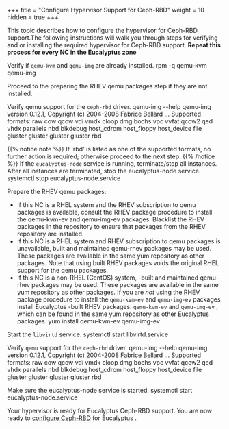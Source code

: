 +++
title = "Configure Hypervisor Support for Ceph-RBD"
weight = 10
hidden = true
+++

This topic describes how to configure the hypervisor for Ceph-RBD support.The following instructions will walk you through steps for verifying and or installing the required hypervisor for Ceph-RBD support. **Repeat this process for every NC in the Eucalyptus zone** 

Verify if `qemu-kvm` and `qemu-img` are already installed. 
    rpm -q qemu-kvm qemu-img

Proceed to the preparing the RHEV qemu packages step if they are not installed. 

Verify qemu support for the `ceph-rbd` driver. 
    qemu-img --help
    qemu-img version 0.12.1, Copyright (c) 2004-2008 Fabrice Bellard
    ...
    Supported formats: raw cow qcow vdi vmdk cloop dmg bochs vpc vvfat qcow2 qed vhdx parallels nbd blkdebug host_cdrom 
    host_floppy host_device file gluster gluster gluster gluster rbd


{{% notice note %}}
If 'rbd' is listed as one of the supported formats, no further action is required; otherwise proceed to the next step. 
{{% /notice %}}
If the `eucalyptus-node` service is running, terminate/stop all instances. After all instances are terminated, stop the eucalyptus-node service. 
    systemctl stop eucalyptus-node.service

Prepare the RHEV qemu packages: 

* If this NC is a RHEL system and the RHEV subscription to qemu packages is available, consult the RHEV package procedure to install the qemu-kvm-ev and qemu-img-ev packages. Blacklist the RHEV packages in the repository to ensure that packages from the RHEV repository are installed. 
* If this NC is a RHEL system and RHEV subscription to qemu packages is unavailable, built and maintained qemu-rhev packages may be used. These packages are available in the same yum repository as other packages. Note that using built RHEV packages voids the original RHEL support for the qemu packages. 
* If this NC is a non-RHEL (CentOS) system, -built and maintained qemu-rhev packages may be used. These packages are available in the same yum repository as other packages. 
If you are *not* using the RHEV package procedure to install the `qemu-kvm-ev` and `qemu-img-ev` packages, install Eucalyptus -built RHEV packages: `qemu-kvm-ev` and `qemu-img-ev` , which can be found in the same yum repository as other Eucalyptus packages. 
    yum install qemu-kvm-ev qemu-img-ev

Start the `libvirtd` service. 
    systemctl start libvirtd.service

Verify `qemu` support for the `ceph-rbd` driver. 
    qemu-img --help
    qemu-img version 0.12.1, Copyright (c) 2004-2008 Fabrice Bellard
    ...
    Supported formats: raw cow qcow vdi vmdk cloop dmg bochs vpc vvfat qcow2 qed vhdx parallels nbd blkdebug host_cdrom 
    host_floppy host_device file gluster gluster gluster gluster rbd

Make sure the eucalyptus-node service is started. 
    systemctl start eucalyptus-node.service

Your hypervisor is ready for Eucalyptus Ceph-RBD support. You are now ready to [configure Ceph-RBD](config_storage_ceph_rbd.dita#configure_ceph_rbd) for Eucalyptus . 